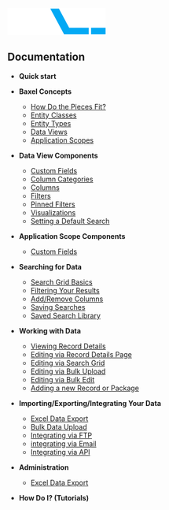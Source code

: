 ![enter image description here](https://raw.githubusercontent.com/BaxelSystems/user-docs/master/img/BAXEL-logo-dark-200.png)

## Documentation

* **Quick start**
* **Baxel Concepts**
  * [How Do the Pieces Fit?](Entity-Classes.md)
  * [Entity Classes](Entity-Classes.md)
  * [Entity Types](Entity-Types.md)
  * [Data Views](Data-Views.md)
  * [Application Scopes](Application-Scopes.md)
* **Data View Components**
  * [Custom Fields](README.md)
  * [Column Categories](README.md)
  * [Columns](README.md)
  * [Filters](README.md)
  * [Pinned Filters](README.md)
  * [Visualizations](README.md)
  * [Setting a Default Search](README.md)
* **Application Scope Components**
  * [Custom Fields](README.md)

* **Searching for Data**
  * [Search Grid Basics](README.md)
  * [Filtering Your Results](README.md)
  * [Add/Remove Columns](README.md)
  * [Saving Searches](README.md)
  * [Saved Search Library](README.md)
* **Working with Data**
  * [Viewing Record Details](README.md)
  * [Editing via Record Details Page](README.md)
  * [Editing via Search Grid](README.md)
  * [Editing via Bulk Upload](README.md)
  * [Editing via Bulk Edit](README.md)
  * [Adding a new Record or Package](README.md)
* **Importing/Exporting/Integrating Your Data**
  * [Excel Data Export](README.md)
  * [Bulk Data Upload](README.md)
  * [Integrating via FTP](README.md)
  * [integrating via Email](README.md)
  * [Integrating via API](README.md)
* **Administration**
  * [Excel Data Export](README.md)


* **How Do I? (Tutorials)**
<!--stackedit_data:
eyJoaXN0b3J5IjpbLTE4NTQ1MTI1NzIsLTc0NjkxMzE0OSwxMj
g3MDc4MjM3LDE0MTMxNTc4MCwyMTMzMjM5NTAyLC04MzAxNzM2
NDcsMjEzMzIzOTUwMiwtNzk1MzMyMjI2LDg2NzIxMjM0MywtMj
E0MDI1MjU0MCwxNzI1OTc5MDc2LC02NzIyMzkxNzgsMTI2Njkz
OTkwMF19
-->